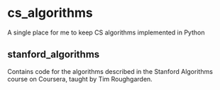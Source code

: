 # cs_algorithms
A single place for me to keep CS algorithms implemented in Python

## stanford_algorithms

Contains code for the algorithms described in the Stanford Algorithms course on Coursera, taught by Tim Roughgarden.